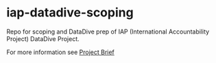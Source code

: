 # iap-datadive-scoping
Repo for scoping and DataDive prep of IAP (International Accountability Project) DataDive Project. 

For more information see [Project Brief](https://docs.google.com/document/d/1r0n5Vh09N4QrXRs9QPfUaI6Bw-lWd3snTgomHhojA0E/edit)